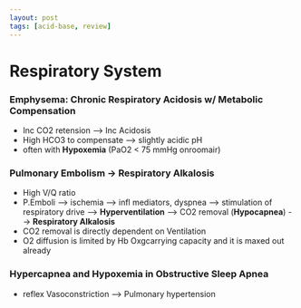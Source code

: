 ```yaml
---
layout: post
tags: [acid-base, review]
---
```


# Respiratory System

### Emphysema: Chronic Respiratory Acidosis w/ Metabolic Compensation

- Inc CO2 retension --> Inc Acidosis
- High HCO3 to compensate --> slightly acidic pH
- often with __Hypoxemia__ (PaO2 < 75 mmHg onroomair)

### Pulmonary Embolism -> Respiratory Alkalosis

- High V/Q ratio
- P.Emboli --> ischemia --> infl mediators, dyspnea --> stimulation of respiratory drive -->  __Hyperventilation__ --> CO2 removal (__Hypocapnea__) --> __Respiratory Alkalosis__
- CO2 removal is directly dependent on Ventilation
- O2 diffusion is limited by Hb Oxgcarrying capacity and it is maxed out already

### Hypercapnea and Hypoxemia in Obstructive Sleep Apnea 

- reflex Vasoconstriction --> Pulmonary hypertension




